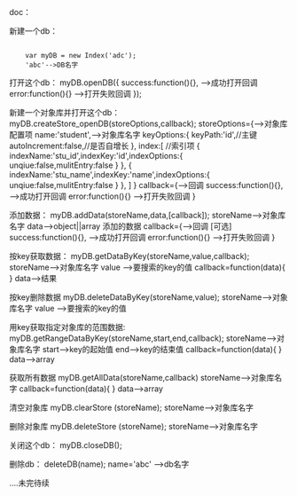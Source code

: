 <!-- 自行脑补英文翻译 -->
doc：

<p>新建一个db：</p> 
<pre><code>
	var myDB = new Index('adc'); 
	'abc'-->DB名字
</code></pre>


打开这个db： 
myDB.openDB({
	success:function(){},  -->成功打开回调
	error:function(){}		-->打开失败回调
});

新建一个对象库并打开这个db：
myDB.createStore_openDB(storeOptions,callback);
storeOptions={-->对象库配置项
	name:'student',-->对象库名字
	keyOptions:{
		keyPath:'id',//主键
		autoIncrement:false,//是否自增长
	},
	index:[  //索引项
		{ indexName:'stu_id',indexKey:'id',indexOptions:{ unqiue:false,mulitEntry:false } },
		{ indexName:'stu_name',indexKey:'name',indexOptions:{ unqiue:false,mulitEntry:false } },
	]
}
callback={-->回调
	success:function(){},  -->成功打开回调
	error:function(){}		-->打开失败回调
}

添加数据：
myDB.addData(storeName,data,[callback]);
storeName-->对象库名字
data-->object||array 添加的数据
callback={-->回调 [可选]
	success:function(){},  -->成功打开回调
	error:function(){}		-->打开失败回调
}

按key获取数据：
myDB.getDataByKey(storeName,value,callback);
storeName-->对象库名字
value -->要搜索的key的值
callback=function(data){ } data-->结果

按key删除数据
myDB.deleteDataByKey(storeName,value);
storeName-->对象库名字
value -->要搜索的key的值

用key获取指定对象库的范围数据:
myDB.getRangeDataByKey(storeName,start,end,callback);
storeName-->对象库名字
start-->key的起始值
end-->key的结束值
callback=function(data){ }  data-->array

获取所有数据
myDB.getAllData(storeName,callback)
storeName-->对象库名字
callback=function(data){ }  data-->array

清空对象库
myDB.clearStore (storeName); storeName-->对象库名字

删除对象库
myDB.deleteStore (storeName); storeName-->对象库名字

关闭这个db：
myDB.closeDB();

删除db：
deleteDB(name); name='abc' -->db名字

....未完待续